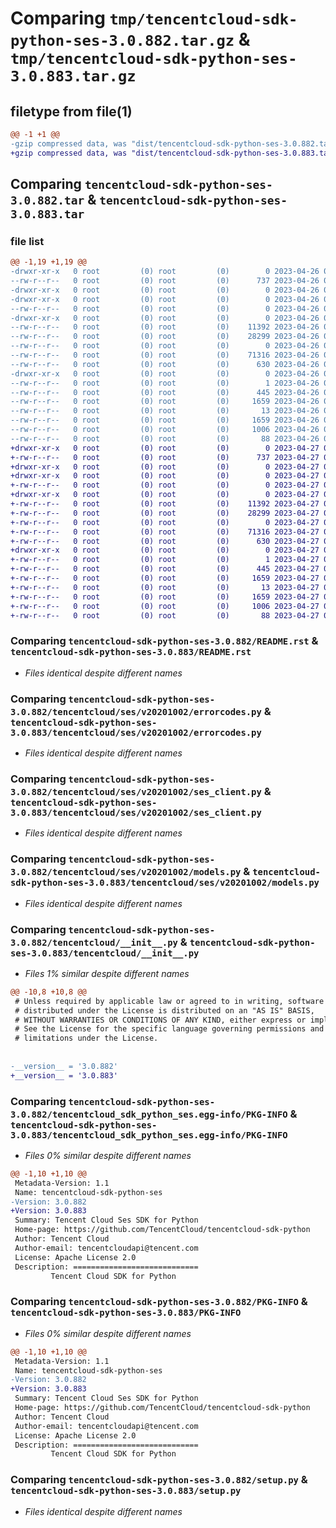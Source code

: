 # Comparing `tmp/tencentcloud-sdk-python-ses-3.0.882.tar.gz` & `tmp/tencentcloud-sdk-python-ses-3.0.883.tar.gz`

## filetype from file(1)

```diff
@@ -1 +1 @@
-gzip compressed data, was "dist/tencentcloud-sdk-python-ses-3.0.882.tar", last modified: Wed Apr 26 03:44:36 2023, max compression
+gzip compressed data, was "dist/tencentcloud-sdk-python-ses-3.0.883.tar", last modified: Thu Apr 27 00:47:01 2023, max compression
```

## Comparing `tencentcloud-sdk-python-ses-3.0.882.tar` & `tencentcloud-sdk-python-ses-3.0.883.tar`

### file list

```diff
@@ -1,19 +1,19 @@
-drwxr-xr-x   0 root         (0) root         (0)        0 2023-04-26 03:44:36.000000 tencentcloud-sdk-python-ses-3.0.882/
--rw-r--r--   0 root         (0) root         (0)      737 2023-04-26 03:44:36.000000 tencentcloud-sdk-python-ses-3.0.882/README.rst
-drwxr-xr-x   0 root         (0) root         (0)        0 2023-04-26 03:44:36.000000 tencentcloud-sdk-python-ses-3.0.882/tencentcloud/
-drwxr-xr-x   0 root         (0) root         (0)        0 2023-04-26 03:44:36.000000 tencentcloud-sdk-python-ses-3.0.882/tencentcloud/ses/
--rw-r--r--   0 root         (0) root         (0)        0 2023-04-26 03:44:36.000000 tencentcloud-sdk-python-ses-3.0.882/tencentcloud/ses/__init__.py
-drwxr-xr-x   0 root         (0) root         (0)        0 2023-04-26 03:44:36.000000 tencentcloud-sdk-python-ses-3.0.882/tencentcloud/ses/v20201002/
--rw-r--r--   0 root         (0) root         (0)    11392 2023-04-26 03:44:36.000000 tencentcloud-sdk-python-ses-3.0.882/tencentcloud/ses/v20201002/errorcodes.py
--rw-r--r--   0 root         (0) root         (0)    28299 2023-04-26 03:44:36.000000 tencentcloud-sdk-python-ses-3.0.882/tencentcloud/ses/v20201002/ses_client.py
--rw-r--r--   0 root         (0) root         (0)        0 2023-04-26 03:44:36.000000 tencentcloud-sdk-python-ses-3.0.882/tencentcloud/ses/v20201002/__init__.py
--rw-r--r--   0 root         (0) root         (0)    71316 2023-04-26 03:44:36.000000 tencentcloud-sdk-python-ses-3.0.882/tencentcloud/ses/v20201002/models.py
--rw-r--r--   0 root         (0) root         (0)      630 2023-04-26 03:44:36.000000 tencentcloud-sdk-python-ses-3.0.882/tencentcloud/__init__.py
-drwxr-xr-x   0 root         (0) root         (0)        0 2023-04-26 03:44:36.000000 tencentcloud-sdk-python-ses-3.0.882/tencentcloud_sdk_python_ses.egg-info/
--rw-r--r--   0 root         (0) root         (0)        1 2023-04-26 03:44:36.000000 tencentcloud-sdk-python-ses-3.0.882/tencentcloud_sdk_python_ses.egg-info/dependency_links.txt
--rw-r--r--   0 root         (0) root         (0)      445 2023-04-26 03:44:36.000000 tencentcloud-sdk-python-ses-3.0.882/tencentcloud_sdk_python_ses.egg-info/SOURCES.txt
--rw-r--r--   0 root         (0) root         (0)     1659 2023-04-26 03:44:36.000000 tencentcloud-sdk-python-ses-3.0.882/tencentcloud_sdk_python_ses.egg-info/PKG-INFO
--rw-r--r--   0 root         (0) root         (0)       13 2023-04-26 03:44:36.000000 tencentcloud-sdk-python-ses-3.0.882/tencentcloud_sdk_python_ses.egg-info/top_level.txt
--rw-r--r--   0 root         (0) root         (0)     1659 2023-04-26 03:44:36.000000 tencentcloud-sdk-python-ses-3.0.882/PKG-INFO
--rw-r--r--   0 root         (0) root         (0)     1006 2023-04-26 03:44:36.000000 tencentcloud-sdk-python-ses-3.0.882/setup.py
--rw-r--r--   0 root         (0) root         (0)       88 2023-04-26 03:44:36.000000 tencentcloud-sdk-python-ses-3.0.882/setup.cfg
+drwxr-xr-x   0 root         (0) root         (0)        0 2023-04-27 00:47:01.000000 tencentcloud-sdk-python-ses-3.0.883/
+-rw-r--r--   0 root         (0) root         (0)      737 2023-04-27 00:47:01.000000 tencentcloud-sdk-python-ses-3.0.883/README.rst
+drwxr-xr-x   0 root         (0) root         (0)        0 2023-04-27 00:47:01.000000 tencentcloud-sdk-python-ses-3.0.883/tencentcloud/
+drwxr-xr-x   0 root         (0) root         (0)        0 2023-04-27 00:47:01.000000 tencentcloud-sdk-python-ses-3.0.883/tencentcloud/ses/
+-rw-r--r--   0 root         (0) root         (0)        0 2023-04-27 00:47:01.000000 tencentcloud-sdk-python-ses-3.0.883/tencentcloud/ses/__init__.py
+drwxr-xr-x   0 root         (0) root         (0)        0 2023-04-27 00:47:01.000000 tencentcloud-sdk-python-ses-3.0.883/tencentcloud/ses/v20201002/
+-rw-r--r--   0 root         (0) root         (0)    11392 2023-04-27 00:47:01.000000 tencentcloud-sdk-python-ses-3.0.883/tencentcloud/ses/v20201002/errorcodes.py
+-rw-r--r--   0 root         (0) root         (0)    28299 2023-04-27 00:47:01.000000 tencentcloud-sdk-python-ses-3.0.883/tencentcloud/ses/v20201002/ses_client.py
+-rw-r--r--   0 root         (0) root         (0)        0 2023-04-27 00:47:01.000000 tencentcloud-sdk-python-ses-3.0.883/tencentcloud/ses/v20201002/__init__.py
+-rw-r--r--   0 root         (0) root         (0)    71316 2023-04-27 00:47:01.000000 tencentcloud-sdk-python-ses-3.0.883/tencentcloud/ses/v20201002/models.py
+-rw-r--r--   0 root         (0) root         (0)      630 2023-04-27 00:47:01.000000 tencentcloud-sdk-python-ses-3.0.883/tencentcloud/__init__.py
+drwxr-xr-x   0 root         (0) root         (0)        0 2023-04-27 00:47:01.000000 tencentcloud-sdk-python-ses-3.0.883/tencentcloud_sdk_python_ses.egg-info/
+-rw-r--r--   0 root         (0) root         (0)        1 2023-04-27 00:47:01.000000 tencentcloud-sdk-python-ses-3.0.883/tencentcloud_sdk_python_ses.egg-info/dependency_links.txt
+-rw-r--r--   0 root         (0) root         (0)      445 2023-04-27 00:47:01.000000 tencentcloud-sdk-python-ses-3.0.883/tencentcloud_sdk_python_ses.egg-info/SOURCES.txt
+-rw-r--r--   0 root         (0) root         (0)     1659 2023-04-27 00:47:01.000000 tencentcloud-sdk-python-ses-3.0.883/tencentcloud_sdk_python_ses.egg-info/PKG-INFO
+-rw-r--r--   0 root         (0) root         (0)       13 2023-04-27 00:47:01.000000 tencentcloud-sdk-python-ses-3.0.883/tencentcloud_sdk_python_ses.egg-info/top_level.txt
+-rw-r--r--   0 root         (0) root         (0)     1659 2023-04-27 00:47:01.000000 tencentcloud-sdk-python-ses-3.0.883/PKG-INFO
+-rw-r--r--   0 root         (0) root         (0)     1006 2023-04-27 00:47:01.000000 tencentcloud-sdk-python-ses-3.0.883/setup.py
+-rw-r--r--   0 root         (0) root         (0)       88 2023-04-27 00:47:01.000000 tencentcloud-sdk-python-ses-3.0.883/setup.cfg
```

### Comparing `tencentcloud-sdk-python-ses-3.0.882/README.rst` & `tencentcloud-sdk-python-ses-3.0.883/README.rst`

 * *Files identical despite different names*

### Comparing `tencentcloud-sdk-python-ses-3.0.882/tencentcloud/ses/v20201002/errorcodes.py` & `tencentcloud-sdk-python-ses-3.0.883/tencentcloud/ses/v20201002/errorcodes.py`

 * *Files identical despite different names*

### Comparing `tencentcloud-sdk-python-ses-3.0.882/tencentcloud/ses/v20201002/ses_client.py` & `tencentcloud-sdk-python-ses-3.0.883/tencentcloud/ses/v20201002/ses_client.py`

 * *Files identical despite different names*

### Comparing `tencentcloud-sdk-python-ses-3.0.882/tencentcloud/ses/v20201002/models.py` & `tencentcloud-sdk-python-ses-3.0.883/tencentcloud/ses/v20201002/models.py`

 * *Files identical despite different names*

### Comparing `tencentcloud-sdk-python-ses-3.0.882/tencentcloud/__init__.py` & `tencentcloud-sdk-python-ses-3.0.883/tencentcloud/__init__.py`

 * *Files 1% similar despite different names*

```diff
@@ -10,8 +10,8 @@
 # Unless required by applicable law or agreed to in writing, software
 # distributed under the License is distributed on an "AS IS" BASIS,
 # WITHOUT WARRANTIES OR CONDITIONS OF ANY KIND, either express or implied.
 # See the License for the specific language governing permissions and
 # limitations under the License.
 
 
-__version__ = '3.0.882'
+__version__ = '3.0.883'
```

### Comparing `tencentcloud-sdk-python-ses-3.0.882/tencentcloud_sdk_python_ses.egg-info/PKG-INFO` & `tencentcloud-sdk-python-ses-3.0.883/tencentcloud_sdk_python_ses.egg-info/PKG-INFO`

 * *Files 0% similar despite different names*

```diff
@@ -1,10 +1,10 @@
 Metadata-Version: 1.1
 Name: tencentcloud-sdk-python-ses
-Version: 3.0.882
+Version: 3.0.883
 Summary: Tencent Cloud Ses SDK for Python
 Home-page: https://github.com/TencentCloud/tencentcloud-sdk-python
 Author: Tencent Cloud
 Author-email: tencentcloudapi@tencent.com
 License: Apache License 2.0
 Description: ============================
         Tencent Cloud SDK for Python
```

### Comparing `tencentcloud-sdk-python-ses-3.0.882/PKG-INFO` & `tencentcloud-sdk-python-ses-3.0.883/PKG-INFO`

 * *Files 0% similar despite different names*

```diff
@@ -1,10 +1,10 @@
 Metadata-Version: 1.1
 Name: tencentcloud-sdk-python-ses
-Version: 3.0.882
+Version: 3.0.883
 Summary: Tencent Cloud Ses SDK for Python
 Home-page: https://github.com/TencentCloud/tencentcloud-sdk-python
 Author: Tencent Cloud
 Author-email: tencentcloudapi@tencent.com
 License: Apache License 2.0
 Description: ============================
         Tencent Cloud SDK for Python
```

### Comparing `tencentcloud-sdk-python-ses-3.0.882/setup.py` & `tencentcloud-sdk-python-ses-3.0.883/setup.py`

 * *Files identical despite different names*

